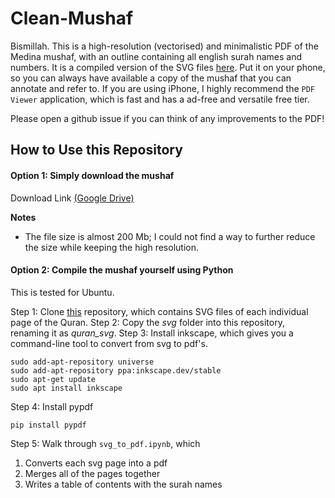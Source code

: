 # Clean-Mushaf

Bismillah. This is a high-resolution (vectorised) and minimalistic PDF of the Medina mushaf, with an outline containing all english surah names and numbers. It is a compiled version of the SVG files [here](https://github.com/batoulapps/quran-svg/tree/main). Put it on your phone, so you can always have available a copy of the mushaf that you can annotate and refer to. If you are using iPhone, I highly recommend the `PDF Viewer` application, which is fast and has a ad-free and versatile free tier.

Please open a github issue if you can think of any improvements to the PDF!

## How to Use this Repository
#### Option 1: Simply download the mushaf

Download Link [(Google Drive)](https://drive.google.com/file/d/15eOohukjSJD95aqnxm9RgbeqeNRvYsgw/view?usp=sharing)

**Notes**
- The file size is almost 200 Mb; I could not find a way to further reduce the size while keeping the high resolution.

#### Option 2: Compile the mushaf yourself using Python
This is tested for Ubuntu.

Step 1: Clone [this](https://github.com/batoulapps/quran-svg/tree/main) repository, which contains SVG files of each individual page of the Quran.
Step 2: Copy the *svg* folder into this repository, renaming it as *quran_svg*.
Step 3: Install inkscape, which gives you a command-line tool to convert from svg to pdf's.
```
sudo add-apt-repository universe
sudo add-apt-repository ppa:inkscape.dev/stable
sudo apt-get update
sudo apt install inkscape
```

Step 4: Install pypdf
```
pip install pypdf
```

Step 5: Walk through `svg_to_pdf.ipynb`, which 
1. Converts each svg page into a pdf
2. Merges all of the pages together 
3. Writes a table of contents with the surah names
